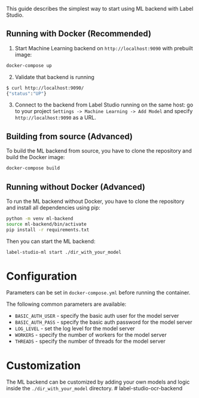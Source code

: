 This guide describes the simplest way to start using ML backend with Label Studio.

## Running with Docker (Recommended)

1. Start Machine Learning backend on `http://localhost:9090` with prebuilt image:

```bash
docker-compose up
```

2. Validate that backend is running

```bash
$ curl http://localhost:9090/
{"status":"UP"}
```

3. Connect to the backend from Label Studio running on the same host: go to your project `Settings -> Machine Learning -> Add Model` and specify `http://localhost:9090` as a URL.


## Building from source (Advanced)

To build the ML backend from source, you have to clone the repository and build the Docker image:

```bash
docker-compose build
```

## Running without Docker (Advanced)

To run the ML backend without Docker, you have to clone the repository and install all dependencies using pip:

```bash
python -m venv ml-backend
source ml-backend/bin/activate
pip install -r requirements.txt
```

Then you can start the ML backend:

```bash
label-studio-ml start ./dir_with_your_model
```

# Configuration
Parameters can be set in `docker-compose.yml` before running the container.


The following common parameters are available:
- `BASIC_AUTH_USER` - specify the basic auth user for the model server
- `BASIC_AUTH_PASS` - specify the basic auth password for the model server
- `LOG_LEVEL` - set the log level for the model server
- `WORKERS` - specify the number of workers for the model server
- `THREADS` - specify the number of threads for the model server

# Customization

The ML backend can be customized by adding your own models and logic inside the `./dir_with_your_model` directory. # label-studio-ocr-backend
